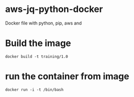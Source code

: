 # aws-jq-python-docker
Docker file with python, pip, aws and 

# Build the image
`docker build -t training/1.0`

# run the container from image
`docker run -i -t /bin/bash`


